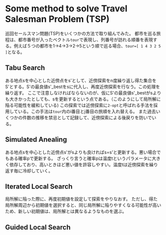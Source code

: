 # Some method to solve Travel Salesman Problem (TSP)
巡回セールスマン問題(TSP)をいくつかの方法で取り組んでみた。
都市を巡る旅程は、都市番号が入ったベクトル`tour`で表現し、列番号が訪れる順番を表現する。例えば５つの都市を1->4->3->2->5という順で巡る場合、`tour=[ 1 4 3 2 5 ]`となる。

## Tabu Search
ある地点sを中心とした近傍点をs'として、近傍探索をn度繰り返し得た集合をS'とする。S'の最良値s'\_bestをsに代入し、再度近傍探索を行なう。この処理を繰り返す。
ここで注意しなければならないのが、仮にS'の最良値s'\_bestがsよりも大きかったとしても、sを更新するという点である。（このようにして局所解に陥る可能性を緩和している)
この探索では近傍探索に`2-opt`と呼ばれる手法を採用している。この手法は`tour`内のi番目とj番目の旅順を入れ替える。
また過去いくつかの件数の推移を禁忌として記録して、近傍探索による後戻りを防いでいる。

## Simulated Anealing
ある地点sを中心とした近傍点s'がsよりも良ければs=s'と更新する。悪い場合でもある確率pで更新する。
ざっくり言うと確率pは温度tというパラメータに大きく依存しており、高いときほど悪い値を許容しやすい。温度tは近傍探索を繰り返す毎に冷却していく。

## Iterated Local Search
局所解に陥った際に、再度初期値を設定して探索をやりなおす。
ただし、得た局所解周辺から初期値を選択すると、同じ局所解に陥りやすくなる可能性が高いため、新しい初期値は、局所解とは異なるようなものを選ぶ。

## Guided Local Search

